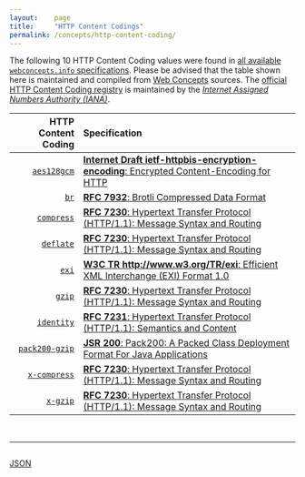```yaml
---
layout:    page
title:     "HTTP Content Codings"
permalink: /concepts/http-content-coding/
---
```




The following 10 HTTP Content Coding values were found in [all available `webconcepts.info` specifications](/specs). Please be advised that the table shown here is maintained and compiled from [Web Concepts](/) sources. The [official HTTP Content Coding registry](http://www.iana.org/assignments/http-parameters/http-parameters.xhtml#content-coding) is maintained by the [*Internet Assigned Numbers Authority (IANA)*](http://www.iana.org/).

HTTP Content Coding | Specification
-------: | :-------
[`aes128gcm`](/concepts/http-content-coding/aes128gcm) | [**Internet Draft ietf-httpbis-encryption-encoding**: Encrypted Content-Encoding for HTTP](/specs/IETF/I-D/ietf-httpbis-encryption-encoding "This memo introduces a content coding for HTTP that allows message payloads to be encrypted.")
[`br`](/concepts/http-content-coding/br) | [**RFC 7932**: Brotli Compressed Data Format](/specs/IETF/RFC/7932 "This specification defines a lossless compressed data format that compresses data using a combination of the LZ77 algorithm and Huffman coding, with efficiency comparable to the best currently available general-purpose compression methods.")
[`compress`](/concepts/http-content-coding/compress) | [**RFC 7230**: Hypertext Transfer Protocol (HTTP/1.1): Message Syntax and Routing](/specs/IETF/RFC/7230 "The Hypertext Transfer Protocol (HTTP) is an application-level protocol for distributed, collaborative, hypertext information systems. HTTP has been in use by the World Wide Web global information initiative since 1990. This document provides an overview of HTTP architecture and its associated terminology, defines the &#34;http&#34; and &#34;https&#34; Uniform Resource Identifier (URI) schemes, defines the HTTP/1.1 message syntax and parsing requirements, and describes general security concerns for implementations.")
[`deflate`](/concepts/http-content-coding/deflate) | [**RFC 7230**: Hypertext Transfer Protocol (HTTP/1.1): Message Syntax and Routing](/specs/IETF/RFC/7230 "The Hypertext Transfer Protocol (HTTP) is an application-level protocol for distributed, collaborative, hypertext information systems. HTTP has been in use by the World Wide Web global information initiative since 1990. This document provides an overview of HTTP architecture and its associated terminology, defines the &#34;http&#34; and &#34;https&#34; Uniform Resource Identifier (URI) schemes, defines the HTTP/1.1 message syntax and parsing requirements, and describes general security concerns for implementations.")
[`exi`](/concepts/http-content-coding/exi) | [**W3C TR http://www.w3.org/TR/exi**: Efficient XML Interchange (EXI) Format 1.0](/specs/W3C/TR/exi "This document is the specification of the Efficient XML Interchange (EXI) format. EXI is a very compact representation for the Extensible Markup Language (XML) Information Set that is intended to simultaneously optimize performance and the utilization of computational resources. The EXI format uses a hybrid approach drawn from the information and formal language theories, plus practical techniques verified by measurements, for entropy encoding XML information. Using a relatively simple algorithm, which is amenable to fast and compact implementation, and a small set of datatype representations, it reliably produces efficient encodings of XML event streams. The grammar production system and format definition of EXI are presented.")
[`gzip`](/concepts/http-content-coding/gzip) | [**RFC 7230**: Hypertext Transfer Protocol (HTTP/1.1): Message Syntax and Routing](/specs/IETF/RFC/7230 "The Hypertext Transfer Protocol (HTTP) is an application-level protocol for distributed, collaborative, hypertext information systems. HTTP has been in use by the World Wide Web global information initiative since 1990. This document provides an overview of HTTP architecture and its associated terminology, defines the &#34;http&#34; and &#34;https&#34; Uniform Resource Identifier (URI) schemes, defines the HTTP/1.1 message syntax and parsing requirements, and describes general security concerns for implementations.")
[`identity`](/concepts/http-content-coding/identity) | [**RFC 7231**: Hypertext Transfer Protocol (HTTP/1.1): Semantics and Content](/specs/IETF/RFC/7231 "The Hypertext Transfer Protocol (HTTP) is an application-level protocol for distributed, collaborative, hypertext information systems. This document defines the semantics of HTTP/1.1 messages as expressed by request methods, request header fields, response status codes, and response header fields, along with the payload of messages (metadata and body content) and mechanisms for content negotiation.")
[`pack200-gzip`](/concepts/http-content-coding/pack200-gzip) | [**JSR 200**: Pack200: A Packed Class Deployment Format For Java Applications](/specs/JCP/JSR/200 "This document specifies an archive format called &#34;Pack200&#34;. It is optimized for applications written in the Javatm programming language. Such applications are usually delivered as collections of classes, sometimes with associated resource files. This format allows any number (from one to hundreds of thousands) of Java classes to be encoded by a compressor, transmitted compactly in a single block of bytes, and decoded by a decompressor into equivalent Java class files. Because it can also represent class resources and other &#34;side files&#34;, it can serve as an alternative to the JAR archive for some deployment tasks, notably downloading Java applications.")
[`x-compress`](/concepts/http-content-coding/x-compress) | [**RFC 7230**: Hypertext Transfer Protocol (HTTP/1.1): Message Syntax and Routing](/specs/IETF/RFC/7230 "The Hypertext Transfer Protocol (HTTP) is an application-level protocol for distributed, collaborative, hypertext information systems. HTTP has been in use by the World Wide Web global information initiative since 1990. This document provides an overview of HTTP architecture and its associated terminology, defines the &#34;http&#34; and &#34;https&#34; Uniform Resource Identifier (URI) schemes, defines the HTTP/1.1 message syntax and parsing requirements, and describes general security concerns for implementations.")
[`x-gzip`](/concepts/http-content-coding/x-gzip) | [**RFC 7230**: Hypertext Transfer Protocol (HTTP/1.1): Message Syntax and Routing](/specs/IETF/RFC/7230 "The Hypertext Transfer Protocol (HTTP) is an application-level protocol for distributed, collaborative, hypertext information systems. HTTP has been in use by the World Wide Web global information initiative since 1990. This document provides an overview of HTTP architecture and its associated terminology, defines the &#34;http&#34; and &#34;https&#34; Uniform Resource Identifier (URI) schemes, defines the HTTP/1.1 message syntax and parsing requirements, and describes general security concerns for implementations.")

<br/>
<hr/>

<p style="float : left"><a href="../http-content-coding.json" title="JSON representing all values for this Web Concept">JSON</a></p>
